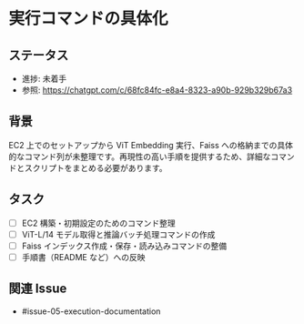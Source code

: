 # 実行コマンドの具体化

## ステータス
- 進捗: 未着手
- 参照: https://chatgpt.com/c/68fc84fc-e8a4-8323-a90b-929b329b67a3

## 背景
EC2 上でのセットアップから ViT Embedding 実行、Faiss への格納までの具体的なコマンド列が未整理です。再現性の高い手順を提供するため、詳細なコマンドとスクリプトをまとめる必要があります。

## タスク
- [ ] EC2 構築・初期設定のためのコマンド整理
- [ ] ViT-L/14 モデル取得と推論バッチ処理コマンドの作成
- [ ] Faiss インデックス作成・保存・読み込みコマンドの整備
- [ ] 手順書（README など）への反映

## 関連 Issue
- #issue-05-execution-documentation
